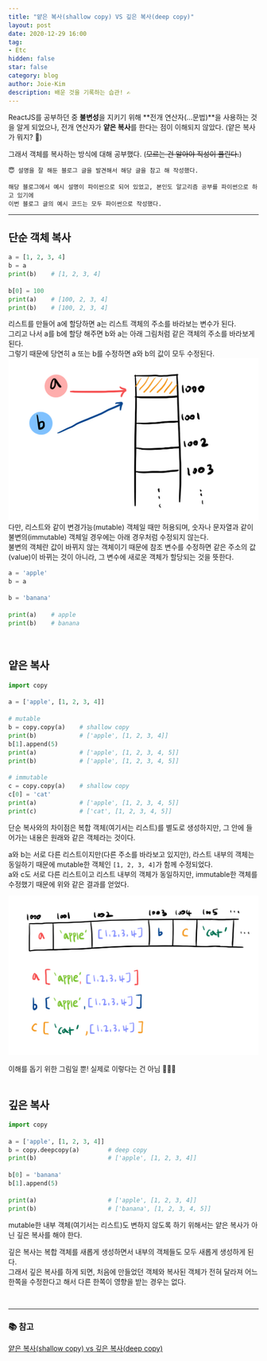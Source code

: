 ```yaml
---
title: "얕은 복사(shallow copy) VS 깊은 복사(deep copy)"
layout: post
date: 2020-12-29 16:00
tag:
- Etc
hidden: false
star: false
category: blog
author: Joie-Kim
description: 배운 것을 기록하는 습관! ✍️
---
```


ReactJS를 공부하던 중 **불변성**을 지키기 위해 **전개 연산자(...문법)**을 사용하는 것을 알게 되었으나, 전개 연산자가 **얕은 복사**를 한다는 점이 이해되지 않았다. (얕은 복사가 뭐지? 🤨)<br>

그래서 객체를 복사하는 방식에 대해 공부했다. (~~모르는 건 알아야 직성이 풀린다.~~) <br>

```
😇 설명을 잘 해둔 블로그 글을 발견해서 해당 글을 참고 해 작성했다.

해당 블로그에서 예시 설명이 파이썬으로 되어 있었고, 본인도 알고리즘 공부를 파이썬으로 하고 있기에
이번 블로그 글의 예시 코드는 모두 파이썬으로 작성했다.
```

---

## 단순 객체 복사

```python
a = [1, 2, 3, 4]
b = a
print(b)    # [1, 2, 3, 4]

b[0] = 100
print(a)    # [100, 2, 3, 4]
print(b)    # [100, 2, 3, 4]
```

리스트를 만들어 a에 할당하면 a는 리스트 객체의 주소를 바라보는 변수가 된다.<br>
그리고 나서 a를 b에 할당 해주면 b와 a는 아래 그림처럼 같은 객체의 주소를 바라보게 된다.<br>
그렇기 때문에 당연히 a 또는 b를 수정하면 a와 b의 값이 모두 수정된다.
![image](/assets/201229/simple_copy.jpeg)
다만, 리스트와 같이 변경가능(mutable) 객체일 때만 허용되며, 숫자나 문자열과 같이 불변의(immutable) 객체일 경우에는 아래 경우처럼 수정되지 않는다.<br>
불변의 객체란 값이 바뀌지 않는 객체이기 때문에 참조 변수를 수정하면 같은 주소의 값(value)이 바뀌는 것이 아니라, 그 변수에 새로운 객체가 할당되는 것을 뜻한다.
```python
a = 'apple'
b = a

b = 'banana'

print(a)    # apple
print(b)    # banana
```

<br>

## 얕은 복사

```python
import copy

a = ['apple', [1, 2, 3, 4]]

# mutable
b = copy.copy(a)    # shallow copy
print(b)            # ['apple', [1, 2, 3, 4]]
b[1].append(5)
print(a)            # ['apple', [1, 2, 3, 4, 5]]
print(b)            # ['apple', [1, 2, 3, 4, 5]]

# immutable
c = copy.copy(a)    # shallow copy
c[0] = 'cat'
print(a)            # ['apple', [1, 2, 3, 4, 5]]
print(c)            # ['cat', [1, 2, 3, 4, 5]]
```

단순 복사와의 차이점은 복합 객체(여기서는 리스트)를 별도로 생성하지만, 그 안에 들어가는 내용은 원래와 같은 객체라는 것이다.<br>

a와 b는 서로 다른 리스트이지만(다른 주소를 바라보고 있지만), 라스트 내부의 객체는 동일하기 때문에 mutable한 객체인 `[1, 2, 3, 4]`가 함께 수정되었다.<br>
a와 c도 서로 다른 리스트이고 리스트 내부의 객체가 동일하지만, immutable한 객체를 수정했기 때문에 위와 같은 결과를 얻었다.

![image](/assets/201229/shallow_copy.jpeg)
<figcaption class="caption">이해를 돕기 위한 그림일 뿐! 실제로 이렇다는 건 아님 🙅🏻‍♀️</figcaption>

<br>

## 깊은 복사

```python
import copy

a = ['apple', [1, 2, 3, 4]]
b = copy.deepcopy(a)        # deep copy
print(b)                    # ['apple', [1, 2, 3, 4]]

b[0] = 'banana'
b[1].append(5)

print(a)                    # ['apple', [1, 2, 3, 4]]
print(b)                    # ['banana', [1, 2, 3, 4, 5]]
```

mutable한 내부 객체(여기서는 리스트)도 변하지 않도록 하기 위해서는 얕은 복사가 아닌 깊은 복사를 해야 한다.<br>

깊은 복사는 복합 객체를 새롭게 생성하면서 내부의 객체들도 모두 새롭게 생성하게 된다.<br>
그래서 깊은 복사를 하게 되면, 처음에 만들었던 객체와 복사된 객체가 전혀 달라져 어느 한쪽을 수정한다고 해서 다른 한쪽이 영향을 받는 경우는 없다.

<br>

---

### 📚 참고

[얕은 복사(shallow copy) vs 깊은 복사(deep copy)](https://blueshw.github.io/2016/01/20/shallow-copy-deep-copy/)
